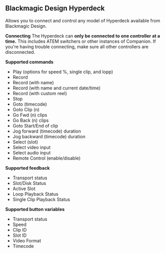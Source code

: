 ## Blackmagic Design Hyperdeck

Allows you to connect and control any model of Hyperdeck available from Blackmagic Design.

**Connecting**
The Hyperdeck can **only be connected to one controller at a time.** This includes ATEM switchers or other instances of Companion. If you're having trouble connecting, make sure all other controllers are disconnected.

**Supported commands**
* Play (options for speed %, single clip, and lopp)
* Record
* Record (with name)
* Record (with name and current date/time)
* Record (with custom reel)
* Stop
* Goto (timecode)
* Goto Clip (n)
* Go Fwd (n) clips
* Go Back (n) clips
* Goto Start/End of clip
* Jog forward (timecode) duration
* Jog backward (timecode) duration
* Select (slot)
* Select video input
* Select audio input
* Remote Control (enable/disable)

**Supported feedback**
* Transport status
* Slot/Disk Status
* Active Slot
* Loop Playback Status
* Single Clip Playback Status

**Supported button variables**
* Transport status
* Speed
* Clip ID
* Slot ID
* Video Format
* Timecode
